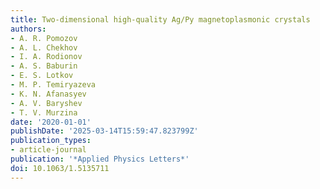 ```yaml
---
title: Two-dimensional high-quality Ag/Py magnetoplasmonic crystals
authors:
- A. R. Pomozov
- A. L. Chekhov
- I. A. Rodionov
- A. S. Baburin
- E. S. Lotkov
- M. P. Temiryazeva
- K. N. Afanasyev
- A. V. Baryshev
- T. V. Murzina
date: '2020-01-01'
publishDate: '2025-03-14T15:59:47.823799Z'
publication_types:
- article-journal
publication: '*Applied Physics Letters*'
doi: 10.1063/1.5135711
---
```

